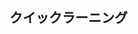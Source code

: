 ## クイックラーニング

### <script> タグ

`defer` 属性 : `<script>` を `<head>` 内の最後に配置する際に付ける。


### Call back

[callback.js](callback.js)








